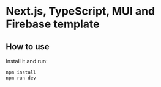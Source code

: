 # Next.js, TypeScript, MUI and Firebase template

## How to use

Install it and run:

```sh
npm install
npm run dev
```
